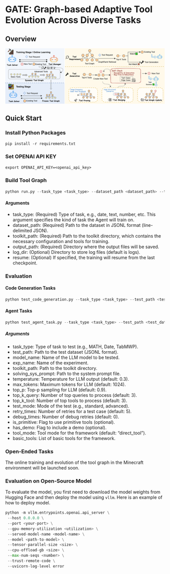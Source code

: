 # GATE: Graph-based Adaptive Tool Evolution Across Diverse Tasks

## Overview
![Overview](docs/toolgraph.png)

## Quick Start
### Install Python Packages
```
pip install -r requirements.txt
```
### Set OPENAI API KEY
```
export OPENAI_API_KEY=<openai_api_key>
```
### Build Tool Graph
```python
python run.py --task_type <task_type> --dataset_path <dataset_path> --toolkit_path <toolkit_path> --output_path <output_path> [--resume]
```
#### Arguments
- task_type: (Required) Type of task, e.g., date, text, number, etc. This argument specifies the kind of task the Agent will train on.
- dataset_path: (Required) Path to the dataset in JSONL format (line-delimited JSON).
- toolkit_path: (Required) Path to the toolkit directory, which contains the necessary configuration and tools for training.
- output_path: (Required) Directory where the output files will be saved.
- log_dir: (Optional) Directory to store log files (default is logs).
- resume: (Optional) If specified, the training will resume from the last checkpoint.
### Evaluation
#### Code Generation Tasks
```python
python test_code_generation.py --task_type <task_type> --test_path <test_data_path> --model_name <llm_model_name> --exp_name <experiment_name> --toolkit_path <toolkit_path> --solving_sys_prompt <sys_prompt_path>
```
#### Agent Tasks
```python
python test_agent_task.py --task_type <task_type> --test_path <test_data_path> --model_name <llm_model_name> --exp_name <experiment_name> --toolkit_path <toolkit_path> --solving_sys_prompt <sys_prompt_path> --train_output <train_output_path>
```
##### Arguments
- task_type: Type of task to test (e.g., MATH, Date, TabMWP).
- test_path: Path to the test dataset (JSONL format).
- model_name: Name of the LLM model to be tested.
- exp_name: Name of the experiment.
- toolkit_path: Path to the toolkit directory.
- solving_sys_prompt: Path to the system prompt file.
- temperature: Temperature for LLM output (default: 0.3).
- max_tokens: Maximum tokens for LLM (default: 1024).
- top_p: Top-p sampling for LLM (default: 0.9).
- top_k_query: Number of top queries to process (default: 3).
- top_k_tool: Number of top tools to process (default: 3).
- test_mode: Mode of the test (e.g., standard, advanced).
- retry_times: Number of retries for a test case (default: 5).
- debug_times: Number of debug retries (default: 0).
- is_primitive: Flag to use primitive tools (optional).
- has_demo: Flag to include a demo (optional).
- tool_mode: Tool mode for the framework (default: “direct_tool”).
- basic_tools: List of basic tools for the framework.
### Open-Ended Tasks
The online training and evolution of the tool graph in the Minecraft environment will be launched soon.
### Evaluation on Open-Source Model
To evaluate the model, you first need to download the model weights from Hugging Face and then deploy the model using `vllm`. Here is an example of how to deploy model.
```python
python -m vllm.entrypoints.openai.api_server \
 --host 0.0.0.0 \
 --port <your-port> \
 --gpu-memory-utilization <utilization> \
 --served-model-name <model-name> \
 --model <path-to-model> \
 --tensor-parallel-size <size> \
 --cpu-offload-gb <size> \
 --max-num-seqs <number> \
 --trust-remote-code \
 --uvicorn-log-level error
```